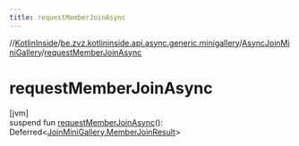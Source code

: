 ```yaml
---
title: requestMemberJoinAsync
---
```

//[KotlinInside](../../../index.html)/[be.zvz.kotlininside.api.async.generic.minigallery](../index.html)/[AsyncJoinMiniGallery](index.html)/[requestMemberJoinAsync](request-member-join-async.html)



# requestMemberJoinAsync



[jvm]\
suspend fun [requestMemberJoinAsync](request-member-join-async.html)(): Deferred&lt;[JoinMiniGallery.MemberJoinResult](../../be.zvz.kotlininside.api.generic.minigallery/-join-mini-gallery/-member-join-result/index.html)&gt;




